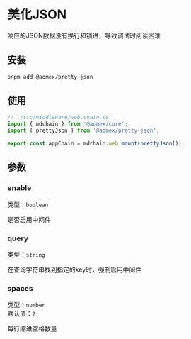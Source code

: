 # 美化JSON

响应的JSON数据没有换行和锁进，导致调试时阅读困难

## 安装

```bash
pnpm add @aomex/pretty-json
```

## 使用

```typescript
// ./src/middleware/web.chain.ts
import { mdchain } from '@aomex/core';
import { prettyJson } from '@aomex/pretty-json';

export const appChain = mdchain.web.mount(prettyJson());
```

## 参数

### enable

类型：`boolean`

是否启用中间件

### query

类型：`string`

在查询字符串找到指定的key时，强制启用中间件

### spaces

类型：`number`<br>
默认值：`2`

每行缩进空格数量
